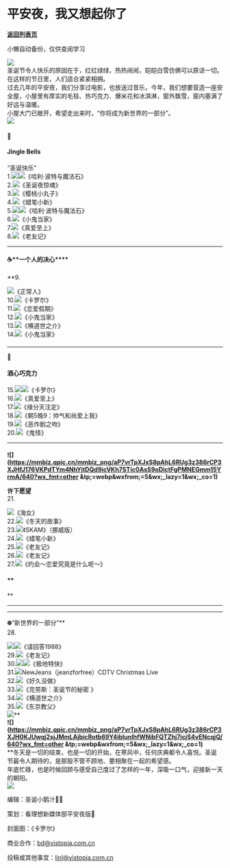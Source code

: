 # 平安夜，我又想起你了

[**返回列表页**](/gzh/看理想)

小懒自动备份，仅供查阅学习

![](https://mmbiz.qpic.cn/mmbiz_gif/aP7vrTpXJxS8pAhL6RUg3z386rCP3XJHVOlmvh9nNniaiaQv14hjIHYTCuUKhcCgsEan0sbpibH2KO8PeQzTqYGZA/640?wx_fmt=gif&tp;=webp&wxfrom;=5&wx;_lazy=1)  
圣诞节令人快乐的原因在于，红红绿绿，热热闹闹，皑皑白雪仿佛可以原谅一切。在这样的节日里，人们适合紧紧相拥。  
过去几年的平安夜，我们分享过电影，也放送过音乐，今年，我们想要营造一座安全屋，小屋里有厚实的毛毯、热巧克力、爆米花和冰淇淋，窗外飘雪，窗内塞满了好运与温暖。  
小屋大门已敞开，希望走出来时，“你将成为新世界的一部分”。  
![](https://mmbiz.qpic.cn/mmbiz_png/aP7vrTpXJxRA0ViaNRqia18YGj5LgX4VSibyicaNpfZMjSJFGHr85glQV0UvxPDGJ30TMHYUPnUHgbYyqpCwF83EGw/640?wx_fmt=png)

####  
🔔

#### **Jingle Bells**

  
“圣诞快乐”  
1.![](https://mmbiz.qpic.cn/mmbiz_jpg/aP7vrTpXJxS61GtoxAicch3vttS2wMt9NJeJRJSxrKY8smFFB5MFibFlMLKo3XeEIz7dwEQz93qgubUUSWkDBvDQ/640?wx_fmt=jpeg)![](https://mmbiz.qpic.cn/mmbiz_jpg/aP7vrTpXJxS61GtoxAicch3vttS2wMt9NHuPoNqwTAAT7CJq3KLl5nWGibcKPVoibbFRDWdQ3HEbk1BGSJxZRmjicA/640?wx_fmt=jpeg)《哈利·波特与魔法石》  
2.![](https://mmbiz.qpic.cn/mmbiz_png/aP7vrTpXJxS61GtoxAicch3vttS2wMt9N7nEv51VmT8sI6lYYwrsDPHl5r7ZIUKlTkaw34gaalEONVuHG7u7bJQ/640?wx_fmt=png&from;=appmsg)《圣诞夜惊魂》  
3.![](https://mmbiz.qpic.cn/mmbiz_jpg/aP7vrTpXJxS61GtoxAicch3vttS2wMt9NlK6ysb5doFJLIqgOdUlkj987DvQj5kltJKoxq3ejBr0mWmr8ez1OkQ/640?wx_fmt=jpeg&from;=appmsg)《樱桃小丸子》  
4.![](https://mmbiz.qpic.cn/mmbiz_jpg/aP7vrTpXJxS61GtoxAicch3vttS2wMt9NhicNB8qHS41aFBxUhBK23FG0IGCKhs0lstibHnQIicrn1qsPiaqnq0ibezg/640?wx_fmt=jpeg&from;=appmsg)《蜡笔小新》  
5.![](https://mmbiz.qpic.cn/mmbiz_jpg/aP7vrTpXJxS61GtoxAicch3vttS2wMt9N2YpRfKrbYIQzJ87PKyCvClGeWtiakbF631mzyJPcYuGRVsZY7icMnknw/640?wx_fmt=jpeg)![](https://mmbiz.qpic.cn/mmbiz_jpg/aP7vrTpXJxS61GtoxAicch3vttS2wMt9NdicHau9B5afa2jX907xicTMce57nv6jibfHsWu6eeUo8l86MM3Eiblt2Pw/640?wx_fmt=jpeg&from;=appmsg)《哈利·波特与魔法石》  
6.![](https://mmbiz.qpic.cn/mmbiz_png/aP7vrTpXJxS61GtoxAicch3vttS2wMt9NkLibXERIjiaQVvhickjnNBVkXObXibQxNpZeOsnl1fy3sGrM99vc2HgLOw/640?wx_fmt=png&from;=appmsg)《小鬼当家》  
7.![](https://mmbiz.qpic.cn/mmbiz_jpg/aP7vrTpXJxS61GtoxAicch3vttS2wMt9Nqlia1wAdxlWaUpsCW7QPT9zAMcOwT3X3LgRgLqHUOwduZjpQG2nuuYQ/640?wx_fmt=jpeg)《真爱至上》  
8.![](https://mmbiz.qpic.cn/mmbiz_jpg/aP7vrTpXJxS61GtoxAicch3vttS2wMt9Nj5icJ3UHO537WaAZ5hgXpsPqibDmsz8xdUof7zfXBeugoyBpaqCKiavAw/640?wx_fmt=jpeg)《老友记》  

* * *

  

#### ☕️**一个人的决心****  
**9.

![](https://mmbiz.qpic.cn/mmbiz_jpg/aP7vrTpXJxS61GtoxAicch3vttS2wMt9NBCLDqrXQfGCvgJD58uoPuMTWLXGjh5e8JjPObDbLcHdsJyNjo5m1gA/640?wx_fmt=jpeg)《正常人》  
10.![](https://mmbiz.qpic.cn/mmbiz_jpg/aP7vrTpXJxS61GtoxAicch3vttS2wMt9Ndg8zj0g0UqrGibiasMbo6oh4meUIwIUF79oUPhWGK5tOYONX0GfckjgQ/640?wx_fmt=jpeg)《卡罗尔》  
11.![](https://mmbiz.qpic.cn/mmbiz_jpg/aP7vrTpXJxS61GtoxAicch3vttS2wMt9N73hphhFhsFIictjMczewvzf5y7Wf3suoIbo6OFOOhxLjlMnJESdEnWw/640?wx_fmt=jpeg)《恋爱假期》  
12.![](https://mmbiz.qpic.cn/mmbiz_png/aP7vrTpXJxS61GtoxAicch3vttS2wMt9N0kpVqZyu0TgtdMy7oETibLcprSiaaGWekKjibyA7ficZSia9ayYdEibmicwOA/640?wx_fmt=png&from;=appmsg)《小鬼当家》  
13.![](https://mmbiz.qpic.cn/mmbiz_jpg/aP7vrTpXJxS61GtoxAicch3vttS2wMt9NRiaRXAoxfh8Efn69cIdzsIChVNaDF7tlM5TQia7scRlD33XIArkzosicQ/640?wx_fmt=jpeg)《横道世之介》  
14.![](https://mmbiz.qpic.cn/mmbiz_jpg/aP7vrTpXJxS61GtoxAicch3vttS2wMt9NrXiaFZo0KC0vh4eRjlN5icyOIEp8mBC0d1539icaPCE6sjRnmrayexuAA/640?wx_fmt=jpeg)《小鬼当家》

####  

* * *

  
**💖**

#### **酒心巧克力**  

15.![](https://mmbiz.qpic.cn/mmbiz_jpg/aP7vrTpXJxS61GtoxAicch3vttS2wMt9NJatwSuOlhbXhVqOpPv4O56yZb39mQ3d3axa1ZGkRO8dibhxnwYiah17w/640?wx_fmt=jpeg)![](https://mmbiz.qpic.cn/mmbiz_jpg/aP7vrTpXJxS61GtoxAicch3vttS2wMt9NC4Xkzhib9ibVVibYqUic6WRR3W2LxhCsR9GATY80b4bzGJlmvHRdKZyRcw/640?wx_fmt=jpeg)《卡罗尔》  
16.![](https://mmbiz.qpic.cn/mmbiz_png/aP7vrTpXJxS61GtoxAicch3vttS2wMt9NrQEu7gaVXpNh5iboSdNB6mia5qkJY2AFbnVXibaDr6p9eezBFxqTRqP4A/640?wx_fmt=png&from;=appmsg)《真爱至上》  
17.![](https://mmbiz.qpic.cn/mmbiz_png/aP7vrTpXJxS61GtoxAicch3vttS2wMt9NibqTficD5LjKrU1icKnNJ2g5icVHUXa0kWNv8dggmXXe5CC3jYmiaMnAkLQ/640?wx_fmt=png&from;=appmsg)《缘分天注定》  
18.![](https://mmbiz.qpic.cn/mmbiz_jpg/aP7vrTpXJxS61GtoxAicch3vttS2wMt9NrYJQY9ZHKDs5gNzPIA4jgP6uTGyc4MmfWL9Q3u0ENx1EazdFxZicYaA/640?wx_fmt=jpeg)《朝5晚9：帅气和尚爱上我》  
19.![](https://mmbiz.qpic.cn/mmbiz_png/aP7vrTpXJxS61GtoxAicch3vttS2wMt9NtoHl6mSOSonHK3le5E45JgibLrS4sib3H2RtmFUNyqxTPQACmnLdkXUw/640?wx_fmt=png&from;=appmsg)《恶作剧之吻》  
20.![](https://mmbiz.qpic.cn/mmbiz_jpg/aP7vrTpXJxS61GtoxAicch3vttS2wMt9N5NDTOxJ2QRPq7Tv5ibvyhfjQ8NAo1pU5ATUfa0RfibWBZU2GRyCkfvHQ/640?wx_fmt=jpeg&from;=appmsg)《鬼怪》  

* * *

  

####

**![](https://mmbiz.qpic.cn/mmbiz_png/aP7vrTpXJxS8pAhL6RUg3z386rCP3XJHfJ176VKPdTYm4NhYjtDQd9icVKh7STic0AsS9oDictFgPMNEGmm15YrmA/640?wx_fmt=other
&tp;=webp&wxfrom;=5&wx;_lazy=1&wx;_co=1)**

**许下愿望**  
21.

![](https://mmbiz.qpic.cn/mmbiz_jpg/aP7vrTpXJxS61GtoxAicch3vttS2wMt9NSckibv3MccmVrmdx1hrksCO9nP6kJlGx38eKeE0SicEUpkgKPNecByJw/640?wx_fmt=jpeg&from;=appmsg)《海女》  
22.![](https://mmbiz.qpic.cn/mmbiz_jpg/aP7vrTpXJxS61GtoxAicch3vttS2wMt9NicDQPQBXDb6YQgd1vTsE5WXRXMucG46esguIiblPOm92EKQVNUMZ8flQ/640?wx_fmt=jpeg)《冬天的故事》  
23.![](https://mmbiz.qpic.cn/mmbiz_jpg/aP7vrTpXJxS61GtoxAicch3vttS2wMt9NTjJvEfoSiazyG2aZPPIREm53NqPrjsU5EAr8ryXxbXOQViaLibhc8NBqg/640?wx_fmt=jpeg&from;=appmsg)《SKAM》（挪威版）  
24.![](https://mmbiz.qpic.cn/mmbiz_jpg/aP7vrTpXJxS61GtoxAicch3vttS2wMt9NicVARx97Rb5bqJ5TKtyPVichIgOvodvib2Fao6mW2R7RicWT27q5oWbZww/640?wx_fmt=jpeg)《蜡笔小新》  
25.![](https://mmbiz.qpic.cn/mmbiz_png/aP7vrTpXJxS61GtoxAicch3vttS2wMt9NkibHBTqMnicBNPCbVIczXcQqTXwarc5DcuAdMOy2OobypSo7ISW1DxVg/640?wx_fmt=png&from;=appmsg)《老友记》  
26.![](https://mmbiz.qpic.cn/mmbiz_png/aP7vrTpXJxS61GtoxAicch3vttS2wMt9NMNKpSztibRsqK1OxNU8BGoJJwn1MGujcqPwoT5A0NYBNW1N1cwmF0XQ/640?wx_fmt=png&from;=appmsg)《老友记》  
27.![](https://mmbiz.qpic.cn/mmbiz_png/aP7vrTpXJxS61GtoxAicch3vttS2wMt9NMIpCwla2PBgzXrrvKwRE1AoL86NibY0ia9ePI2XqibnOawrvFvO1UmGyw/640?wx_fmt=png&from;=appmsg)《约会～恋爱究竟是什么呢～》

#### **  
**

* * *

******  
****❄️****“新世界的一部分”**  
28.

![](https://mmbiz.qpic.cn/mmbiz_png/aP7vrTpXJxS61GtoxAicch3vttS2wMt9NRsgTqjYs0cMfgrPnIib0ibM0Ao8jws1R7B22DtCeaG07ZibCk49DemE7Q/640?wx_fmt=png&from;=appmsg)![](https://mmbiz.qpic.cn/mmbiz_jpg/aP7vrTpXJxS61GtoxAicch3vttS2wMt9NdYHTPiaBUy93qQsHWZdCfiaCYDUibRdgPrf2BD5k5ibmfr3H1QUHl8a7wQ/640?wx_fmt=jpeg)《请回答1988》  
29.![](https://mmbiz.qpic.cn/mmbiz_png/aP7vrTpXJxS61GtoxAicch3vttS2wMt9NwXoichfoSicdC2UuKMUZVYA5H8ZcCkbt2vhMVodP9Fn4L2ldmaUnmAgg/640?wx_fmt=png&from;=appmsg)《老友记》  
30.![](https://mmbiz.qpic.cn/mmbiz_png/aP7vrTpXJxS61GtoxAicch3vttS2wMt9NUghETWbVl7dQ2PmjMJHNVFKfPJPssSb1mdELkokYJZQoWYHWBEPuzA/640?wx_fmt=png&from;=appmsg)![](https://mmbiz.qpic.cn/mmbiz_png/aP7vrTpXJxS61GtoxAicch3vttS2wMt9Nfx0L0xvkkzVoAibRiatlqibhqwR7iaEVECdvEcv73fVmLibibibFFice2ibfAQQ/640?wx_fmt=png&from;=appmsg)《极地特快》  
31.![](https://mmbiz.qpic.cn/mmbiz_jpg/aP7vrTpXJxS61GtoxAicch3vttS2wMt9NSAibBiaNkwDnltVkShPBfn34qVlmeiaHMDzW9NiauKwFxs59JJo8515UJQ/640?wx_fmt=jpeg)NewJeans（jeanzforfree）CDTV
Christmas Live  
32.![](https://mmbiz.qpic.cn/mmbiz_png/aP7vrTpXJxS61GtoxAicch3vttS2wMt9NaGAtDCK9o58vue7C20MkR83vwfUxM9ayeVLSrB9TY10dU9P63zeriaw/640?wx_fmt=png&from;=appmsg)《好久没做》  
33.![](https://mmbiz.qpic.cn/mmbiz_jpg/aP7vrTpXJxTXfVptcDT6222UuOg8ukibiaQ103fkCpLS6IU4kLTtiaLApvZcicZQg0zsQDFeg9aR4icaHf2pibziaG8yg/640?wx_fmt=jpeg&from;=appmsg)《克劳斯：圣诞节的秘密
》  
34.![](https://mmbiz.qpic.cn/mmbiz_png/aP7vrTpXJxS61GtoxAicch3vttS2wMt9NQYhXY7SOu9996gr0x0Im4xVVfymKLoGwv6Mia6c02ISahIf6rBNBbjQ/640?wx_fmt=png&from;=appmsg)《横道世之介》  
35.![](https://mmbiz.qpic.cn/mmbiz_png/aP7vrTpXJxS61GtoxAicch3vttS2wMt9NSWIVfVjRDmaJeSpNtoBSA53e1tuKtAxqVsogCt2Hiazk8yz5VLPCWVg/640?wx_fmt=png&from;=appmsg)《东京教父》  
![](https://mmbiz.qpic.cn/mmbiz_png/aP7vrTpXJxRA0ViaNRqia18YGj5LgX4VSibCtkY28xLiaOEanibJrx7E0bWiaH8tRc0WkaCZ35VoiabPsr0urCBdAzT9Q/640?wx_fmt=png)**  
****![](https://mmbiz.qpic.cn/mmbiz_png/aP7vrTpXJxS8pAhL6RUg3z386rCP3XJH0KJUwqj2sjJMmLAjbicRotb69Y4iblunlhfWNibFQTZhj7icjS4vENcqjQ/640?wx_fmt=other
&tp;=webp&wxfrom;=5&wx;_lazy=1&wx;_co=1)****  
**冬天是一切的结束，也是一切的开始，在寒风中，任何庆典都令人喜悦。圣诞节最令人期待的，是那股不管不顾地、要相聚在一起的希望感。  
年底忙碌，也是时候回顾与感受自己度过了怎样的一年，深吸一口气，迎接新一天的朝阳。  
![](https://mmbiz.qpic.cn/mmbiz_png/aP7vrTpXJxRA0ViaNRqia18YGj5LgX4VSibCtkY28xLiaOEanibJrx7E0bWiaH8tRc0WkaCZ35VoiabPsr0urCBdAzT9Q/640?wx_fmt=png&wxfrom;=5&wx;_lazy=1&wx;_co=1&tp;=wxpic)  

编辑：圣诞小鹅汁🧑‍🎄

策划：看理想新媒体部平安夜版🎄  

封面图：《卡罗尔》

  

商业合作：bd@vistopia.com.cn  

投稿或其他事宜：linl@vistopia.com.cn

